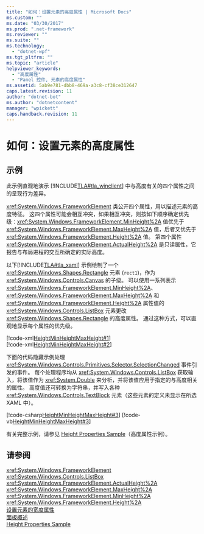 ```yaml
---
title: "如何：设置元素的高度属性 | Microsoft Docs"
ms.custom: ""
ms.date: "03/30/2017"
ms.prod: ".net-framework"
ms.reviewer: ""
ms.suite: ""
ms.technology: 
  - "dotnet-wpf"
ms.tgt_pltfrm: ""
ms.topic: "article"
helpviewer_keywords: 
  - "高度属性"
  - "Panel 控件, 元素的高度属性"
ms.assetid: 5ab9e781-dbb8-469a-a3c8-cf38ce312647
caps.latest.revision: 11
author: "dotnet-bot"
ms.author: "dotnetcontent"
manager: "wpickett"
caps.handback.revision: 11
---
```

# 如何：设置元素的高度属性
## 示例  
 此示例直观地演示 [!INCLUDE[TLA#tla_winclient](../../../../includes/tlasharptla-winclient-md.md)] 中与高度有关的四个属性之间的呈现行为差异。  
  
 <xref:System.Windows.FrameworkElement> 类公开四个属性，用以描述元素的高度特征。  这四个属性可能会相互冲突，如果相互冲突，则按如下顺序确定优先级：<xref:System.Windows.FrameworkElement.MinHeight%2A> 值优先于 <xref:System.Windows.FrameworkElement.MaxHeight%2A> 值，后者又优先于 <xref:System.Windows.FrameworkElement.Height%2A> 值。  第四个属性 <xref:System.Windows.FrameworkElement.ActualHeight%2A> 是只读属性，它报告与布局进程的交互所确定的实际高度。  
  
 以下[!INCLUDE[TLA#tla_xaml](../../../../includes/tlasharptla-xaml-md.md)] 示例绘制了一个 <xref:System.Windows.Shapes.Rectangle> 元素 \(`rect1`\)，作为 <xref:System.Windows.Controls.Canvas> 的子级。  可以使用一系列表示 <xref:System.Windows.FrameworkElement.MinHeight%2A>、<xref:System.Windows.FrameworkElement.MaxHeight%2A> 和 <xref:System.Windows.FrameworkElement.Height%2A> 属性值的 <xref:System.Windows.Controls.ListBox> 元素更改 <xref:System.Windows.Shapes.Rectangle> 的高度属性。  通过这种方式，可以直观地显示每个属性的优先级。  
  
 [!code-xml[HeightMinHeightMaxHeight#1](../../../../samples/snippets/csharp/VS_Snippets_Wpf/HeightMinHeightMaxHeight/CSharp/Window1.xaml#1)]  
[!code-xml[HeightMinHeightMaxHeight#2](../../../../samples/snippets/csharp/VS_Snippets_Wpf/HeightMinHeightMaxHeight/CSharp/Window1.xaml#2)]  
  
 下面的代码隐藏示例处理 <xref:System.Windows.Controls.Primitives.Selector.SelectionChanged> 事件引发的事件。  每个处理程序均从 <xref:System.Windows.Controls.ListBox> 获取输入，将该值作为 <xref:System.Double> 来分析，并将该值应用于指定的与高度相关的属性。  高度值还可转换为字符串，并写入各种 <xref:System.Windows.Controls.TextBlock> 元素（这些元素的定义未显示在所选 XAML 中）。  
  
 [!code-csharp[HeightMinHeightMaxHeight#3](../../../../samples/snippets/csharp/VS_Snippets_Wpf/HeightMinHeightMaxHeight/CSharp/Window1.xaml.cs#3)]
 [!code-vb[HeightMinHeightMaxHeight#3](../../../../samples/snippets/visualbasic/VS_Snippets_Wpf/HeightMinHeightMaxHeight/VisualBasic/Window1.xaml.vb#3)]  
  
 有关完整示例，请参见 [Height Properties Sample](http://go.microsoft.com/fwlink/?LinkID=159993)（高度属性示例）。  
  
## 请参阅  
 <xref:System.Windows.FrameworkElement>   
 <xref:System.Windows.Controls.ListBox>   
 <xref:System.Windows.FrameworkElement.ActualHeight%2A>   
 <xref:System.Windows.FrameworkElement.MaxHeight%2A>   
 <xref:System.Windows.FrameworkElement.MinHeight%2A>   
 <xref:System.Windows.FrameworkElement.Height%2A>   
 [设置元素的宽度属性](../../../../docs/framework/wpf/controls/how-to-set-the-width-properties-of-an-element.md)   
 [面板概述](../../../../docs/framework/wpf/controls/panels-overview.md)   
 [Height Properties Sample](http://go.microsoft.com/fwlink/?LinkID=159993)